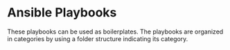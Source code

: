 # Ansible Playbooks
These playbooks can be used as boilerplates. The playbooks are organized in categories by using a folder structure indicating its category.
